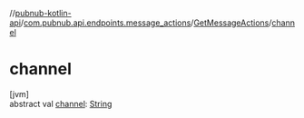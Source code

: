 //[pubnub-kotlin-api](../../../index.md)/[com.pubnub.api.endpoints.message_actions](../index.md)/[GetMessageActions](index.md)/[channel](channel.md)

# channel

[jvm]\
abstract val [channel](channel.md): [String](https://kotlinlang.org/api/latest/jvm/stdlib/kotlin/-string/index.html)

